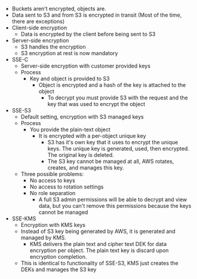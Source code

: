 - Buckets aren't encrypted, objects are.
- Data sent to S3 and from S3 is encrypted in transit (Most of the time, there are exceptions)
- Client-side encryption
	- Data is encrypted by the client before being sent to S3
- Server-side encryption
	- S3 handles the encryption
	- S3 encryption at rest is now mandatory
- SSE-C
	- Server-side encryption with customer provided keys
	- Process
		- Key and object is provided to S3
			- Object is encrypted and a hash of the key is attached to the object
				- To decrypt you must provide S3 with the request and the key that was used to encrypt the object
- SSE-S3
	- Default setting, encryption with S3 managed keys
	- Process
		- You provide the plain-text object
			- It is encrypted with a per-object unique key
				- S3 has it's own key that it uses to encrypt the unique keys. The unique key is generated, used, then encrypted. The original key is deleted.
				- The S3 key cannot be managed at all, AWS rotates, creates, and manages this key.
	- Three possible problems:
		- No access to keys
		- No access to rotation settings
		- No role separation
			- A full S3 admin permissions will be able to decrypt and view data, but you can't remove this permissions because the keys cannot be managed
- SSE-KMS
	- Encryption with KMS keys
	- Instead of S3 key being generated by AWS, it is generated and managed by KMS.
		- KMS delivers the plain text and cipher text DEK for data encryption per object. The plain text key is discard upon encryption completion.
	- This is identical to functionality of SSE-S3, KMS just creates the DEKs and manages the S3 key